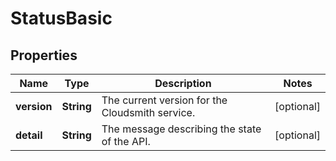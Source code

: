 
# StatusBasic

## Properties
Name | Type | Description | Notes
------------ | ------------- | ------------- | -------------
**version** | **String** | The current version for the Cloudsmith service. |  [optional]
**detail** | **String** | The message describing the state of the API. |  [optional]



